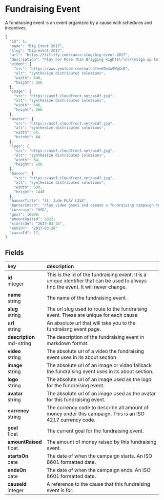 # Fundraising Event

A fundraising event is an event organized by a cause with schedules and
incentives.

```js
{
  "id": 1,
  "name": "Big Event 2017",
  "slug": "big-event-2017",
  "url": "https://tiltify.com/cause-slug/big-event-2017",
  "description": "Play For More Than Bragging Rights\r\n\r\nSign up to create your own campaign and start fundraising. Play and stream your favorite video games to raise donations and unlock exclusive loot.\r\n\r\nSt. Jude has helped push the childhood cancer survival rate from less than 20% when we opened to 80% today. We won’t stop until no child dies from cancer.",
  "video": {
    "src": "https://www.youtube.com/watch?v=dQw4w9WgXcQ",
    "alt": "synthesize distributed solutions",
    "width": 640,
    "height": 360
  },
  "image": {
    "src": "https://asdf.cloudfront.net/asdf.jpg",
    "alt": "synthesize distributed solutions",
    "width": 640,
    "height": 360
  },
  "avatar": {
    "src": "https://asdf.cloudfront.net/asdf.jpg",
    "alt": "synthesize distributed solutions",
    "width": 64,
    "height": 64
  },
  "logo": {
    "src": "https://asdf.cloudfront.net/asdf.jpg",
    "alt": "synthesize distributed solutions",
    "width": 64,
    "height": 100
  },
  "banner": {
    "src": "https://asdf.cloudfront.net/asdf.jpg",
    "alt": "synthesize distributed solutions",
    "width": 530,
    "height": 1440
  },
  "bannerTitle": "St. Jude PLAY LIVE",
  "bannerIntro": "Play video games and create a fundraising campaign to help kids battling cancer.",
  "currency": "USD",
  "goal": 10000,
  "amountRaised": 8923,
  "startsOn": "2017-03-24",
  "endsOn": "2017-03-26"
  "causeId": 17,
}
```

## Fields

|key|description|
|:---|:---|
|**id**<br>integer| This is the id of the fundraising event. It is a unique identifier that can be used to always find the event. It will never change.
|**name**<br>string| The name of the fundraising event.
|**slug**<br>string| The url slug used to route to the fundraising event. These are unique for each cause
|**url**<br>string| An absolute url that will take you to the fundraiisng event page.
|**description**<br>md-string| The description of the fundraising event in markdown format.
|**video**<br>string| The absolute url of a video the fundraising event uses in its about section.
|**image**<br>string| The absolute url of an image or video fallback the fundraising event uses in its about section.
|**logo**<br>string| The absolute url of an image used as the logo for the fundraising event.
|**avatar**<br>string| The absolute url of an image used as the avatar for this fundraising event.
|**currency**<br>string| The currency code to describe all amount of money under this campaign. This is an ISO 4217 currency code.
|**goal**<br>float| The current goal for the fundraising event.
|**amountRaised**<br>float| The amount of money raised by this fundraising event.
|**startsOn**<br>date| The date of when the campaign starts. An ISO 8601 formatted date.
|**endsOn**<br>date| The date of when the campaign ends. An ISO 8601 formatted date.
|**causeId**<br>integer| A reference to the cause that this fundraising event is for.
